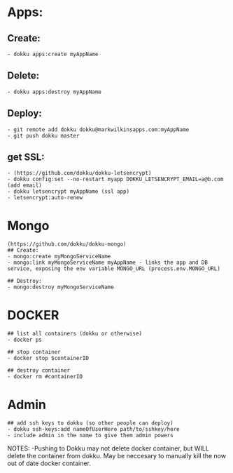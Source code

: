 # Apps:
 ## Create:
    - dokku apps:create myAppName

 ## Delete:
    - dokku apps:destroy myAppName

 ## Deploy:
    - git remote add dokku dokku@markwilkinsapps.com:myAppName
    - git push dokku master

 ## get SSL:
    - (https://github.com/dokku/dokku-letsencrypt)
    - dokku config:set --no-restart myapp DOKKU_LETSENCRYPT_EMAIL=a@b.com (add email)
    - dokku letsencrypt myAppName (ssl app)
    - letsencrypt:auto-renew

# Mongo
    (https://github.com/dokku/dokku-mongo)
    ## Create:
    - mongo:create myMongoServiceName
    - mongo:link myMongoServiceName myAppName - links the app and DB service, exposing the env variable MONGO_URL (process.env.MONGO_URL)

    ## Destroy:
    - mongo:destroy myMongoServiceName


# DOCKER
    ## list all containers (dokku or otherwise)
    - docker ps
    
    ## stop container
    - docker stop $containerID
    
    ## destroy container
    - docker rm #containerID

# Admin 
    ## add ssh keys to dokku (so other people can deploy)
    - dokku ssh-keys:add nameOfUserHere path/to/sshkey/here
    - include admin in the name to give them admin powers
    
NOTES:
    -Pushing to Dokku may not delete docker container, but WILL delete the container from dokku. May be neccesary to manually kill the now out of date docker container.
